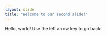 ```yaml
---
layout: slide
title: "Welcome to our second slide!"
---
```

Hello, world!
Use the left arrow key to go back!
